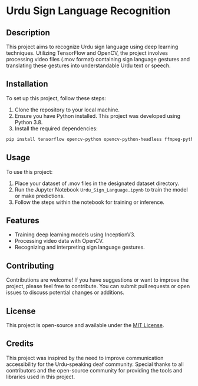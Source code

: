 
# Urdu Sign Language Recognition

## Description
This project aims to recognize Urdu sign language using deep learning techniques. Utilizing TensorFlow and OpenCV, the project involves processing video files (.mov format) containing sign language gestures and translating these gestures into understandable Urdu text or speech.

## Installation

To set up this project, follow these steps:

1. Clone the repository to your local machine.
2. Ensure you have Python installed. This project was developed using Python 3.8.
3. Install the required dependencies:
```bash
pip install tensorflow opencv-python opencv-python-headless ffmpeg-python torch
```

## Usage

To use this project:

1. Place your dataset of .mov files in the designated dataset directory.
2. Run the Jupyter Notebook `Urdu_Sign_Language.ipynb` to train the model or make predictions.
3. Follow the steps within the notebook for training or inference.

## Features

- Training deep learning models using InceptionV3.
- Processing video data with OpenCV.
- Recognizing and interpreting sign language gestures.

## Contributing

Contributions are welcome! If you have suggestions or want to improve the project, please feel free to contribute. You can submit pull requests or open issues to discuss potential changes or additions.

## License

This project is open-source and available under the [MIT License](LICENSE).

## Credits

This project was inspired by the need to improve communication accessibility for the Urdu-speaking deaf community. Special thanks to all contributors and the open-source community for providing the tools and libraries used in this project.
